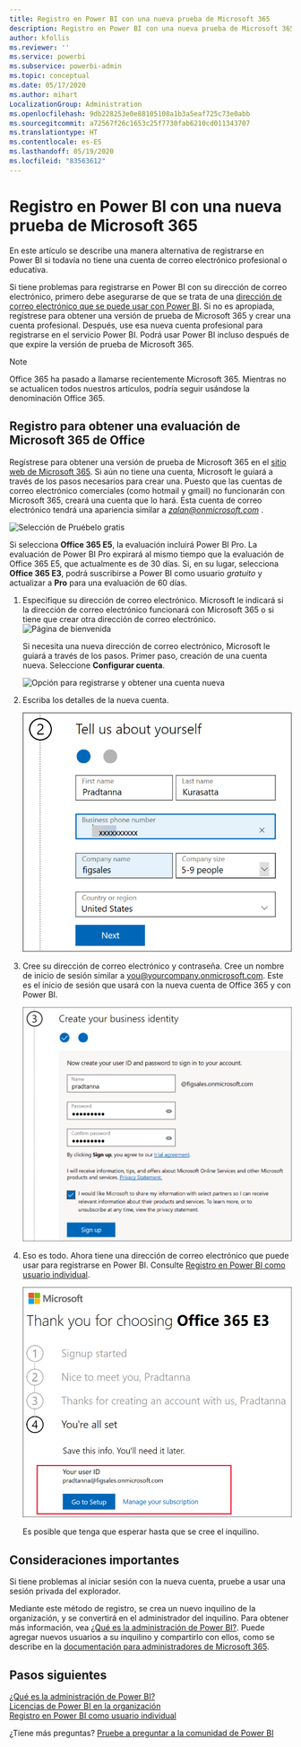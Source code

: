 ```yaml
---
title: Registro en Power BI con una nueva prueba de Microsoft 365
description: Registro en Power BI con una nueva prueba de Microsoft 365
author: kfollis
ms.reviewer: ''
ms.service: powerbi
ms.subservice: powerbi-admin
ms.topic: conceptual
ms.date: 05/17/2020
ms.author: mihart
LocalizationGroup: Administration
ms.openlocfilehash: 9db228253e0e88105108a1b3a5eaf725c73e0abb
ms.sourcegitcommit: a72567f26c1653c25f7730fab6210cd011343707
ms.translationtype: HT
ms.contentlocale: es-ES
ms.lasthandoff: 05/19/2020
ms.locfileid: "83563612"
---
```

# <a name="signing-up-for-power-bi-with-a-new-microsoft-365-trial"></a>Registro en Power BI con una nueva prueba de Microsoft 365

En este artículo se describe una manera alternativa de registrarse en Power BI si todavía no tiene una cuenta de correo electrónico profesional o educativa.

Si tiene problemas para registrarse en Power BI con su dirección de correo electrónico, primero debe asegurarse de que se trata de una [dirección de correo electrónico que se puede usar con Power BI](../fundamentals/service-self-service-signup-for-power-bi.md#supported-email-addresses). Si no es apropiada, regístrese para obtener una versión de prueba de Microsoft 365 y crear una cuenta profesional. Después, use esa nueva cuenta profesional para registrarse en el servicio Power BI. Podrá usar Power BI incluso después de que expire la versión de prueba de Microsoft 365.

> [!NOTE]
> Office 365 ha pasado a llamarse recientemente Microsoft 365. Mientras no se actualicen todos nuestros artículos, podría seguir usándose la denominación Office 365.

## <a name="sign-up-for-a-microsoft-365-trial-of-office"></a>Registro para obtener una evaluación de Microsoft 365 de Office
Regístrese para obtener una versión de prueba de Microsoft 365 en el [sitio web de Microsoft 365](https://www.microsoft.com/microsoft-365/business/compare-more-office-365-for-business-plans). Si aún no tiene una cuenta, Microsoft le guiará a través de los pasos necesarios para crear una. Puesto que las cuentas de correo electrónico comerciales (como hotmail y gmail) no funcionarán con Microsoft 365, creará una cuenta que lo hará.  Esta cuenta de correo electrónico tendrá una apariencia similar a *zalan@onmicrosoft.com* .

![Selección de Pruébelo gratis](media/service-admin-signing-up-for-power-bi-with-a-new-office-365-trial/power-bi-try-free.png)

Si selecciona **Office 365 E5**, la evaluación incluirá Power BI Pro. La evaluación de Power BI Pro expirará al mismo tiempo que la evaluación de Office 365 E5, que actualmente es de 30 días. Si, en su lugar, selecciona **Office 365 E3**, podrá suscribirse a Power BI como usuario *gratuito* y actualizar a **Pro** para una evaluación de 60 días. 

1. Especifique su dirección de correo electrónico. Microsoft le indicará si la dirección de correo electrónico funcionará con Microsoft 365 o si tiene que crear otra dirección de correo electrónico.  ![Página de bienvenida](media/service-admin-signing-up-for-power-bi-with-a-new-office-365-trial/power-bi-setup.png)

    Si necesita una nueva dirección de correo electrónico, Microsoft le guiará a través de los pasos. Primer paso, creación de una cuenta nueva. Seleccione **Configurar cuenta**.

    ![Opción para registrarse y obtener una cuenta nueva](media/service-admin-signing-up-for-power-bi-with-a-new-office-365-trial/power-bi-email.png)

2. Escriba los detalles de la nueva cuenta.

    ![Creación de una cuenta profesional o educativa](media/service-admin-signing-up-for-power-bi-with-a-new-office-365-trial/power-bi-enter-info.png)

3. Cree su dirección de correo electrónico y contraseña. Cree un nombre de inicio de sesión similar a you@yourcompany.onmicrosoft.com. Este es el inicio de sesión que usará con la nueva cuenta de Office 365 y con Power BI.

    ![Opción para registrarse y obtener una cuenta nueva](media/service-admin-signing-up-for-power-bi-with-a-new-office-365-trial/power-bi-create-account.png)

4. Eso es todo.  Ahora tiene una dirección de correo electrónico que puede usar para registrarse en Power BI. Consulte [Registro en Power BI como usuario individual](../service-self-service-signup-for-power-bi.md).

     ![Especificación de la información de contacto](media/service-admin-signing-up-for-power-bi-with-a-new-office-365-trial/power-bi-thank.png)

    Es posible que tenga que esperar hasta que se cree el inquilino.

## <a name="important-considerations"></a>Consideraciones importantes

Si tiene problemas al iniciar sesión con la nueva cuenta, pruebe a usar una sesión privada del explorador.

Mediante este método de registro, se crea un nuevo inquilino de la organización, y se convertirá en el administrador del inquilino. Para obtener más información, vea [¿Qué es la administración de Power BI?](service-admin-administering-power-bi-in-your-organization.md). Puede agregar nuevos usuarios a su inquilino y compartirlo con ellos, como se describe en la [documentación para administradores de Microsoft 365](https://support.office.com/article/Add-users-individually-to-Office-365---Admin-Help-1970f7d6-03b5-442f-b385-5880b9c256ec).

## <a name="next-steps"></a>Pasos siguientes

[¿Qué es la administración de Power BI?](service-admin-administering-power-bi-in-your-organization.md)  
[Licencias de Power BI en la organización](service-admin-licensing-organization.md)  
[Registro en Power BI como usuario individual](../fundamentals/service-self-service-signup-for-power-bi.md)

¿Tiene más preguntas? [Pruebe a preguntar a la comunidad de Power BI](https://community.powerbi.com/)
